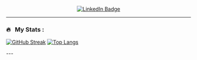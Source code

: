 
<div id="badges">
  <p align="center">
    <a href="your-linkedin-URL">
      <img src="https://img.shields.io/badge/LinkedIn-blue?style=for-the-badge&logo=linkedin&logoColor=white" alt="LinkedIn Badge"/>
    </a>
  </p>
</div>

---

### 🔥 &nbsp; My Stats :

<p align="center">
  
[![GitHub Streak](http://github-readme-streak-stats.herokuapp.com?user=garingor&theme=dark&background=000000)](https://git.io/streak-stats)
[![Top Langs](https://github-readme-stats.vercel.app/api/top-langs/?username=garingor&layout=compact&theme=vision-friendly-dark)](https://github.com/anuraghazra/github-readme-stats)
  
</p>
---
